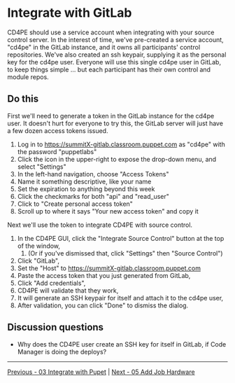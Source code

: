 # Integrate with GitLab

CD4PE should use a service account when integrating with your source control server.  In the interest of time, we've pre-created a service account, "cd4pe" in the GitLab instance, and it owns all participants' control repositories.  We've also created an ssh keypair, supplying it as the personal key for the cd4pe user.  Everyone will use this single cd4pe user in GitLab, to keep things simple ... but each participant has their own control and module repos.

## Do this

First we'll need to generate a token in the GitLab instance for the cd4pe user.  It doesn't hurt for everyone to try this, the GitLab server will just have a few dozen access tokens issued.

1. Log in to https://summitX-gitlab.classroom.puppet.com as "cd4pe" with the password "puppetlabs"
1. Click the icon in the upper-right to expose the drop-down menu, and select "Settings"
1. In the left-hand navigation, choose "Access Tokens"
1. Name it something descriptive, like your name
1. Set the expiration to anything beyond this week
1. Click the checkmarks for both "api" and "read_user"
1. Click to "Create personal access token"
1. Scroll up to where it says "Your new access token" and copy it

Next we'll use the token to integrate CD4PE with source control.

1. In the CD4PE GUI, click the "Integrate Source Control" button at the top of the window,
    1. (Or if you've dismissed that, click "Settings" then "Source Control")
1. Click "GitLab",
1. Set the "Host" to https://summitX-gitlab.classroom.puppet.com
1. Paste the access token that you just generated from GitLab,
1. Click "Add credentials",
1. CD4PE will validate that they work,
1. It will generate an SSH keypair for itself and attach it to the cd4pe user,
1. After validation, you can click "Done" to dismiss the dialog.

## Discussion questions

* Why does the CD4PE user create an SSH key for itself in GitLab, if Code Manager is doing the deploys?

---
[Previous - 03 Integrate with Pupet](03_integrate_with_puppet.md) | [Next - 05 Add Job Hardware](05_add_job_hardware.md)
